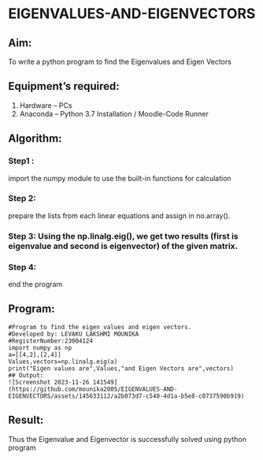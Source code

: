 # EIGENVALUES-AND-EIGENVECTORS
## Aim:
To write a python program to find the Eigenvalues and Eigen Vectors
## Equipment’s required:
1. 	Hardware – PCs
2. 	Anaconda – Python 3.7 Installation / Moodle-Code Runner
## Algorithm:
### Step1 : 
import the numpy module to use the built-in functions for calculation
### Step 2: 
prepare the lists from each linear equations and assign in no.array().
### Step 3: Using the np.linalg.eig(),  we get two results (first is eigenvalue and second is eigenvector) of the given matrix.
### Step 4: 
end the program

## Program:
```
#Program to find the eigen values and eigen vectors.
#Developed by: LEVAKU LAKSHMI MOUNIKA
#RegisterNumber:23004124
import numpy as np
a=[[4,2],[2,4]]
Values,vectors=np.linalg.eig(a)
print("Eigen values are",Values,"and Eigen Vectors are",vectors)
## Output:
![Screenshot 2023-11-26 141549](https://github.com/mounika2005/EIGENVALUES-AND-EIGENVECTORS/assets/145633112/a2b073d7-c540-4d1a-b5e8-c0737590b919)
```
## Result:
Thus the Eigenvalue and Eigenvector is successfully solved using python program
